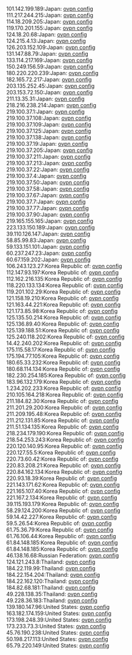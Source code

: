 101.142.199.189:Japan: [ovpn config](vpn/101_142_199_189.ovpn)  
111.217.244.215:Japan: [ovpn config](vpn/111_217_244_215.ovpn)  
114.18.209.205:Japan: [ovpn config](vpn/114_18_209_205.ovpn)  
119.170.201.155:Japan: [ovpn config](vpn/119_170_201_155.ovpn)  
124.18.20.68:Japan: [ovpn config](vpn/124_18_20_68.ovpn)  
124.215.4.13:Japan: [ovpn config](vpn/124_215_4_13.ovpn)  
126.203.152.109:Japan: [ovpn config](vpn/126_203_152_109.ovpn)  
131.147.88.79:Japan: [ovpn config](vpn/131_147_88_79.ovpn)  
133.114.217.169:Japan: [ovpn config](vpn/133_114_217_169.ovpn)  
150.249.156.59:Japan: [ovpn config](vpn/150_249_156_59.ovpn)  
180.220.220.239:Japan: [ovpn config](vpn/180_220_220_239.ovpn)  
182.165.72.217:Japan: [ovpn config](vpn/182_165_72_217.ovpn)  
203.135.252.45:Japan: [ovpn config](vpn/203_135_252_45.ovpn)  
203.153.72.150:Japan: [ovpn config](vpn/203_153_72_150.ovpn)  
211.13.35.31:Japan: [ovpn config](vpn/211_13_35_31.ovpn)  
218.216.238.214:Japan: [ovpn config](vpn/218_216_238_214.ovpn)  
219.100.37.1:Japan: [ovpn config](vpn/219_100_37_1.ovpn)  
219.100.37.108:Japan: [ovpn config](vpn/219_100_37_108.ovpn)  
219.100.37.109:Japan: [ovpn config](vpn/219_100_37_109.ovpn)  
219.100.37.125:Japan: [ovpn config](vpn/219_100_37_125.ovpn)  
219.100.37.138:Japan: [ovpn config](vpn/219_100_37_138.ovpn)  
219.100.37.19:Japan: [ovpn config](vpn/219_100_37_19.ovpn)  
219.100.37.205:Japan: [ovpn config](vpn/219_100_37_205.ovpn)  
219.100.37.211:Japan: [ovpn config](vpn/219_100_37_211.ovpn)  
219.100.37.213:Japan: [ovpn config](vpn/219_100_37_213.ovpn)  
219.100.37.22:Japan: [ovpn config](vpn/219_100_37_22.ovpn)  
219.100.37.4:Japan: [ovpn config](vpn/219_100_37_4.ovpn)  
219.100.37.50:Japan: [ovpn config](vpn/219_100_37_50.ovpn)  
219.100.37.58:Japan: [ovpn config](vpn/219_100_37_58.ovpn)  
219.100.37.67:Japan: [ovpn config](vpn/219_100_37_67.ovpn)  
219.100.37.7:Japan: [ovpn config](vpn/219_100_37_7.ovpn)  
219.100.37.77:Japan: [ovpn config](vpn/219_100_37_77.ovpn)  
219.100.37.90:Japan: [ovpn config](vpn/219_100_37_90.ovpn)  
219.165.155.165:Japan: [ovpn config](vpn/219_165_155_165.ovpn)  
223.133.150.189:Japan: [ovpn config](vpn/223_133_150_189.ovpn)  
39.110.126.147:Japan: [ovpn config](vpn/39_110_126_147.ovpn)  
58.85.99.83:Japan: [ovpn config](vpn/58_85_99_83.ovpn)  
59.133.151.101:Japan: [ovpn config](vpn/59_133_151_101.ovpn)  
60.237.247.23:Japan: [ovpn config](vpn/60_237_247_23.ovpn)  
60.67.159.202:Japan: [ovpn config](vpn/60_67_159_202.ovpn)  
106.243.123.27:Korea Republic of: [ovpn config](vpn/106_243_123_27.ovpn)  
112.147.93.197:Korea Republic of: [ovpn config](vpn/112_147_93_197.ovpn)  
112.162.216.135:Korea Republic of: [ovpn config](vpn/112_162_216_135.ovpn)  
118.220.133.134:Korea Republic of: [ovpn config](vpn/118_220_133_134.ovpn)  
119.201.102.29:Korea Republic of: [ovpn config](vpn/119_201_102_29.ovpn)  
121.158.19.210:Korea Republic of: [ovpn config](vpn/121_158_19_210.ovpn)  
121.163.44.221:Korea Republic of: [ovpn config](vpn/121_163_44_221.ovpn)  
121.173.85.98:Korea Republic of: [ovpn config](vpn/121_173_85_98.ovpn)  
125.135.50.214:Korea Republic of: [ovpn config](vpn/125_135_50_214.ovpn)  
125.136.89.40:Korea Republic of: [ovpn config](vpn/125_136_89_40.ovpn)  
125.139.188.51:Korea Republic of: [ovpn config](vpn/125_139_188_51.ovpn)  
125.240.118.202:Korea Republic of: [ovpn config](vpn/125_240_118_202.ovpn)  
14.42.240.202:Korea Republic of: [ovpn config](vpn/14_42_240_202.ovpn)  
175.115.58.17:Korea Republic of: [ovpn config](vpn/175_115_58_17.ovpn)  
175.194.77.105:Korea Republic of: [ovpn config](vpn/175_194_77_105.ovpn)  
180.65.33.232:Korea Republic of: [ovpn config](vpn/180_65_33_232.ovpn)  
180.68.114.134:Korea Republic of: [ovpn config](vpn/180_68_114_134.ovpn)  
182.230.254.185:Korea Republic of: [ovpn config](vpn/182_230_254_185.ovpn)  
183.96.132.179:Korea Republic of: [ovpn config](vpn/183_96_132_179.ovpn)  
1.234.202.233:Korea Republic of: [ovpn config](vpn/1_234_202_233.ovpn)  
210.105.164.218:Korea Republic of: [ovpn config](vpn/210_105_164_218.ovpn)  
211.184.82.30:Korea Republic of: [ovpn config](vpn/211_184_82_30.ovpn)  
211.201.29.200:Korea Republic of: [ovpn config](vpn/211_201_29_200.ovpn)  
211.209.195.48:Korea Republic of: [ovpn config](vpn/211_209_195_48.ovpn)  
211.212.131.85:Korea Republic of: [ovpn config](vpn/211_212_131_85.ovpn)  
211.51.134.135:Korea Republic of: [ovpn config](vpn/211_51_134_135.ovpn)  
218.234.179.190:Korea Republic of: [ovpn config](vpn/218_234_179_190.ovpn)  
218.54.253.243:Korea Republic of: [ovpn config](vpn/218_54_253_243.ovpn)  
220.120.140.95:Korea Republic of: [ovpn config](vpn/220_120_140_95.ovpn)  
220.127.55.5:Korea Republic of: [ovpn config](vpn/220_127_55_5.ovpn)  
220.73.60.42:Korea Republic of: [ovpn config](vpn/220_73_60_42.ovpn)  
220.83.208.21:Korea Republic of: [ovpn config](vpn/220_83_208_21.ovpn)  
220.84.162.134:Korea Republic of: [ovpn config](vpn/220_84_162_134.ovpn)  
220.93.18.39:Korea Republic of: [ovpn config](vpn/220_93_18_39.ovpn)  
221.143.171.62:Korea Republic of: [ovpn config](vpn/221_143_171_62.ovpn)  
221.165.107.40:Korea Republic of: [ovpn config](vpn/221_165_107_40.ovpn)  
221.167.2.134:Korea Republic of: [ovpn config](vpn/221_167_2_134.ovpn)  
39.115.193.179:Korea Republic of: [ovpn config](vpn/39_115_193_179.ovpn)  
58.29.124.200:Korea Republic of: [ovpn config](vpn/58_29_124_200.ovpn)  
59.14.42.227:Korea Republic of: [ovpn config](vpn/59_14_42_227.ovpn)  
59.5.26.54:Korea Republic of: [ovpn config](vpn/59_5_26_54.ovpn)  
61.75.36.79:Korea Republic of: [ovpn config](vpn/61_75_36_79.ovpn)  
61.76.106.44:Korea Republic of: [ovpn config](vpn/61_76_106_44.ovpn)  
61.84.148.185:Korea Republic of: [ovpn config](vpn/61_84_148_185.ovpn)  
61.84.148.185:Korea Republic of: [ovpn config](vpn/61_84_148_185.ovpn)  
46.138.16.68:Russian Federation: [ovpn config](vpn/46_138_16_68.ovpn)  
124.121.243.8:Thailand: [ovpn config](vpn/124_121_243_8.ovpn)  
184.22.119.99:Thailand: [ovpn config](vpn/184_22_119_99.ovpn)  
184.22.154.204:Thailand: [ovpn config](vpn/184_22_154_204.ovpn)  
184.22.162.120:Thailand: [ovpn config](vpn/184_22_162_120.ovpn)  
184.82.68.181:Thailand: [ovpn config](vpn/184_82_68_181.ovpn)  
49.228.138.35:Thailand: [ovpn config](vpn/49_228_138_35.ovpn)  
49.228.36.183:Thailand: [ovpn config](vpn/49_228_36_183.ovpn)  
139.180.147.96:United States: [ovpn config](vpn/139_180_147_96.ovpn)  
163.182.174.159:United States: [ovpn config](vpn/163_182_174_159.ovpn)  
173.198.248.39:United States: [ovpn config](vpn/173_198_248_39.ovpn)  
173.233.73.3:United States: [ovpn config](vpn/173_233_73_3.ovpn)  
45.76.190.238:United States: [ovpn config](vpn/45_76_190_238.ovpn)  
50.198.217.113:United States: [ovpn config](vpn/50_198_217_113.ovpn)  
65.79.220.149:United States: [ovpn config](vpn/65_79_220_149.ovpn)  
